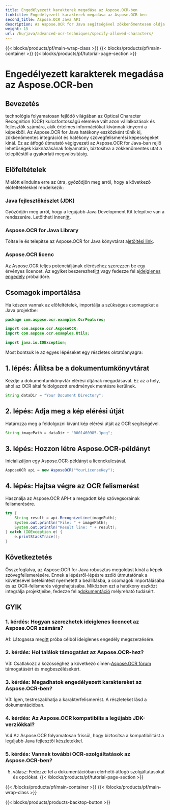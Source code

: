 ```yaml
---
title: Engedélyezett karakterek megadása az Aspose.OCR-ben
linktitle: Engedélyezett karakterek megadása az Aspose.OCR-ben
second_title: Aspose.OCR Java API
description: Az Aspose.OCR for Java segítségével zökkenőmentesen oldja fel a szövegkivonást a képekből. Kövesse lépésenkénti útmutatónkat a hatékony integráció érdekében.
weight: 15
url: /hu/java/advanced-ocr-techniques/specify-allowed-characters/
---
```


{{< blocks/products/pf/main-wrap-class >}}
{{< blocks/products/pf/main-container >}}
{{< blocks/products/pf/tutorial-page-section >}}

# Engedélyezett karakterek megadása az Aspose.OCR-ben

## Bevezetés

technológia folyamatosan fejlődő világában az Optical Character Recognition (OCR) kulcsfontosságú elemévé vált azon vállalkozások és fejlesztők számára, akik értelmes információkat kívánnak kinyerni a képekből. Az Aspose.OCR for Java hatékony eszközként tűnik ki, zökkenőmentes integrációt és hatékony szövegfelismerési képességeket kínál. Ez az átfogó útmutató végigvezeti az Aspose.OCR for Java-ban rejlő lehetőségek kiaknázásának folyamatán, biztosítva a zökkenőmentes utat a telepítéstől a gyakorlati megvalósításig.

## Előfeltételek

Mielőtt elindulna erre az útra, győződjön meg arról, hogy a következő előfeltételekkel rendelkezik:

### Java fejlesztőkészlet (JDK)

 Győződjön meg arról, hogy a legújabb Java Development Kit telepítve van a rendszerére. Letöltheti innen[itt](https://www.oracle.com/java/technologies/javase-downloads.html).

### Aspose.OCR for Java Library

 Töltse le és telepítse az Aspose.OCR for Java könyvtárat a[letöltési link](https://releases.aspose.com/ocr/java/).

### Aspose.OCR licenc

 Az Aspose.OCR teljes potenciáljának eléréséhez szerezzen be egy érvényes licencet. Az egyiket beszerezheti[itt](https://purchase.aspose.com/buy) vagy fedezze fel a[ideiglenes engedély](https://purchase.aspose.com/temporary-license/) próbaidőre.

## Csomagok importálása

Ha készen vannak az előfeltételek, importálja a szükséges csomagokat a Java projektbe:

```java
package com.aspose.ocr.examples.OcrFeatures;

import com.aspose.ocr.AsposeOCR;
import com.aspose.ocr.examples.Utils;

import java.io.IOException;
```

Most bontsuk le az egyes lépéseket egy részletes oktatóanyagra:

## 1. lépés: Állítsa be a dokumentumkönyvtárat

Kezdje a dokumentumkönyvtár elérési útjának megadásával. Ez az a hely, ahol az OCR által feldolgozott eredmények mentésre kerülnek.

```java
String dataDir = "Your Document Directory";
```

## 2. lépés: Adja meg a kép elérési útját

Határozza meg a feldolgozni kívánt kép elérési útját az OCR segítségével.

```java
String imagePath = dataDir + "0001460985.Jpeg";
```

## 3. lépés: Hozzon létre Aspose.OCR-példányt

Inicializáljon egy Aspose.OCR-példányt a licenckulcsával.

```java
AsposeOCR api = new AsposeOCR("YourLicenseKey");
```

## 4. lépés: Hajtsa végre az OCR felismerést

Használja az Aspose.OCR API-t a megadott kép szövegsorainak felismerésére.

```java
try {
    String result = api.RecognizeLine(imagePath);
    System.out.println("File: " + imagePath);
    System.out.println("Result line: " + result);
} catch (IOException e) {
    e.printStackTrace();
}
```

## Következtetés

 Összefoglalva, az Aspose.OCR for Java robusztus megoldást kínál a képek szövegfelismerésére. Ennek a lépésről-lépésre szóló útmutatónak a követésével betekintést nyerhetett a beállításba, a csomagok importálásába és az OCR-felismerés végrehajtásába. Miközben ezt a hatékony eszközt integrálja projektjeibe, fedezze fel a[dokumentáció](https://reference.aspose.com/ocr/java/) mélyreható tudásért.

## GYIK

### 1. kérdés: Hogyan szerezhetek ideiglenes licencet az Aspose.OCR számára?

 A1: Látogassa meg[itt](https://purchase.aspose.com/temporary-license/) próba célból ideiglenes engedély megszerzésére.

### 2. kérdés: Hol találok támogatást az Aspose.OCR-hez?

 V3: Csatlakozz a közösséghez a következő címen:[Aspose.OCR fórum](https://forum.aspose.com/c/ocr/16) támogatásért és megbeszélésekért.

### 3. kérdés: Megadhatok engedélyezett karaktereket az Aspose.OCR-ben?

V3: Igen, testreszabhatja a karakterfelismerést. A részleteket lásd a dokumentációban.

### 4. kérdés: Az Aspose.OCR kompatibilis a legújabb JDK-verziókkal?

V:4 Az Aspose.OCR folyamatosan frissül, hogy biztosítsa a kompatibilitást a legújabb Java fejlesztői készletekkel.

### 5. kérdés: Vannak további OCR-szolgáltatások az Aspose.OCR-ben?

5. válasz: Fedezze fel a dokumentációban elérhető átfogó szolgáltatásokat és opciókat.
{{< /blocks/products/pf/tutorial-page-section >}}

{{< /blocks/products/pf/main-container >}}
{{< /blocks/products/pf/main-wrap-class >}}

{{< blocks/products/products-backtop-button >}}
